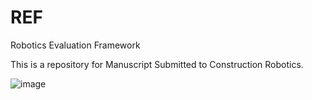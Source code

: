 # REF
Robotics Evaluation Framework

This is a repository for Manuscript Submitted to Construction Robotics.

![image](https://user-images.githubusercontent.com/46803259/135549638-acdebe4a-b1d7-48d0-99ce-4509c2a33a34.png)
